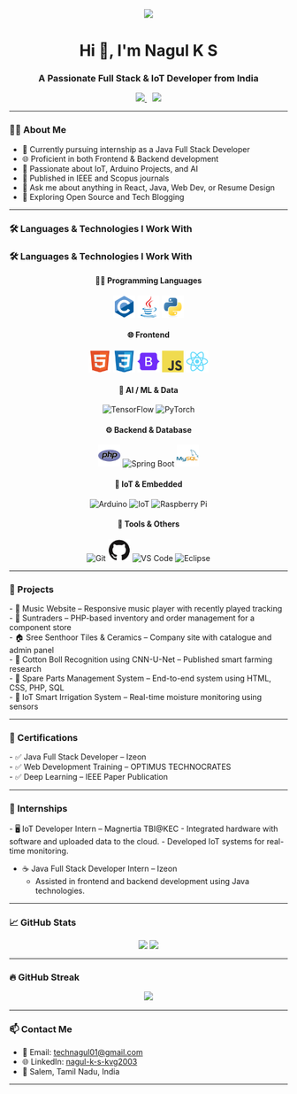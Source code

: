 <div align="center">
  <img src="https://media.giphy.com/media/M9gbBd9nbDrOTu1Mqx/giphy.gif" width="100" />
  <h1>Hi 👋, I'm Nagul K S</h1>
  <h3>A Passionate Full Stack & IoT Developer from India</h3>
  <a href="https://www.linkedin.com/in/nagul-k-s-kvg2003/">
    <img src="https://img.shields.io/badge/LinkedIn-blue?style=for-the-badge&logo=linkedin&logoColor=white" />
  </a>
  <a href="https://nagul-s-portfolio.vercel.app/" style="margin-left: 10px;">
    <img src="https://img.shields.io/badge/Portfolio-black?style=for-the-badge&logo=vercel&logoColor=white" />
  </a>
</div>

---

### 👨‍💻 About Me

- 🔭 Currently pursuing internship as a Java Full Stack Developer
- 🌐 Proficient in both Frontend & Backend development
- 🤖 Passionate about IoT, Arduino Projects, and AI
- 📘 Published in IEEE and Scopus journals
- 💬 Ask me about anything in React, Java, Web Dev, or Resume Design
- 🎯 Exploring Open Source and Tech Blogging

---

### 🛠️ Languages & Technologies I Work With

### 🛠️ Languages & Technologies I Work With

<div align="center">

#### 🧑‍💻 Programming Languages
<p>
  <img src="https://raw.githubusercontent.com/devicons/devicon/master/icons/c/c-original.svg" alt="C" width="40" />
  <img src="https://raw.githubusercontent.com/devicons/devicon/master/icons/java/java-original.svg" alt="Java" width="40" />
  <img src="https://raw.githubusercontent.com/devicons/devicon/master/icons/python/python-original.svg" alt="Python" width="40" />
</p>

#### 🌐 Frontend
<p>
  <img src="https://raw.githubusercontent.com/devicons/devicon/master/icons/html5/html5-original.svg" alt="HTML5" width="40" />
  <img src="https://raw.githubusercontent.com/devicons/devicon/master/icons/css3/css3-original.svg" alt="CSS3" width="40" />
  <img src="https://raw.githubusercontent.com/devicons/devicon/master/icons/bootstrap/bootstrap-plain.svg" alt="Bootstrap" width="40" />
  <img src="https://raw.githubusercontent.com/devicons/devicon/master/icons/javascript/javascript-original.svg" alt="JavaScript" width="40" />
  <img src="https://raw.githubusercontent.com/devicons/devicon/master/icons/react/react-original.svg" alt="React.js" width="40" />
</p>

#### 🧠 AI / ML & Data
<p>
  <img src="https://www.vectorlogo.zone/logos/tensorflow/tensorflow-icon.svg" alt="TensorFlow" width="40" />
  <img src="https://www.vectorlogo.zone/logos/pytorch/pytorch-icon.svg" alt="PyTorch" width="40" />
</p>

#### ⚙️ Backend & Database
<p>
  <img src="https://raw.githubusercontent.com/devicons/devicon/master/icons/php/php-original.svg" alt="PHP" width="40" />
  <img src="https://www.vectorlogo.zone/logos/springio/springio-icon.svg" alt="Spring Boot" width="40" />
  <img src="https://raw.githubusercontent.com/devicons/devicon/master/icons/mysql/mysql-original-wordmark.svg" alt="MySQL" width="40" />
</p>

#### 🔌 IoT & Embedded
<p>
  <img src="https://cdn.worldvectorlogo.com/logos/arduino-1.svg" alt="Arduino" width="40" />
  <img src="https://img.icons8.com/ios-filled/50/internet-of-things.png" alt="IoT" width="40" />
  <img src="https://www.raspberrypi.com/apple-touch-icon.png" alt="Raspberry Pi" width="40" />
</p>

#### 🔧 Tools & Others
<p>
  <img src="https://www.vectorlogo.zone/logos/git-scm/git-scm-icon.svg" alt="Git" width="40" />
  <img src="https://raw.githubusercontent.com/devicons/devicon/master/icons/github/github-original.svg" alt="GitHub" width="40" />
  <img src="https://img.icons8.com/external-tal-revivo-color-tal-revivo/48/external-visual-studio-code-is-a-source-code-editor-developed-by-microsoft-logo-color-tal-revivo.png" alt="VS Code" width="40" />
  <img src="https://cdn.jsdelivr.net/gh/devicons/devicon/icons/eclipse/eclipse-original.svg" alt="Eclipse" width="40"/>
</p>

</div>


---

### 💼 Projects
<p>
- 🎵 Music Website – Responsive music player with recently played tracking <br> 
- 🛒 Suntraders – PHP-based inventory and order management for a component store  <br> 
- 🏠 Sree Senthoor Tiles & Ceramics – Company site with catalogue and admin panel  <br> 
- 🌾 Cotton Boll Recognition using CNN-U-Net – Published smart farming research  <br> 
- 🧩 Spare Parts Management System – End-to-end system using HTML, CSS, PHP, SQL  <br> 
- 🤖 IoT Smart Irrigation System – Real-time moisture monitoring using sensors  <br> 
</p>

---

### 📜 Certifications
<p>
- ✅ Java Full Stack Developer – Izeon <br> 
- ✅ Web Development Training – OPTIMUS TECHNOCRATES <br> 
- ✅ Deep Learning – IEEE Paper Publication <br> 
</p>

---

### 💼 Internships
<p>
- 🖥️ IoT Developer Intern – Magnertia TBI@KEC
  - Integrated hardware with software and uploaded data to the cloud.
  - Developed IoT systems for real-time monitoring.<br> 
  
- ☕ Java Full Stack Developer Intern – Izeon
  - Assisted in frontend and backend development using Java technologies.
</p>

---

### 📈 GitHub Stats

<div align="center">
  <img src="https://github-readme-stats.vercel.app/api?username=nagulks&show_icons=true&theme=dracula" width="420"/>
  <img src="https://github-readme-stats.vercel.app/api/top-langs/?username=nagulks&layout=compact&theme=dracula" width="320"/>
</div>

---

### 🔥 GitHub Streak

<p align="center">
  <img src="https://github-readme-streak-stats.herokuapp.com?user=nagulks&theme=dark&hide_border=true" />
</p>

---

### 📫 Contact Me

- 📧 Email: technagul01@gmail.com  
- 🌐 LinkedIn: [nagul-k-s-kvg2003](https://www.linkedin.com/in/nagul-k-s-kvg2003/)  
- 📍 Salem, Tamil Nadu, India  

---
